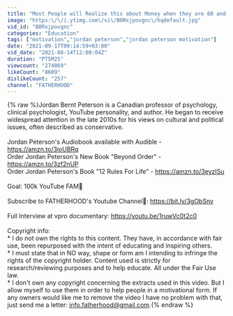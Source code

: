 ```yaml
---
title: "Most People will Realize this about Money when they are 60 and Alone💔 | Jordan Peterson"
image: "https:\/\/i.ytimg.com\/vi\/B0Rxjpovgnc\/hqdefault.jpg"
vid_id: "B0Rxjpovgnc"
categories: "Education"
tags: ["motivation","jordan peterson","jordan peterson motivation"]
date: "2021-09-17T09:14:59+03:00"
vid_date: "2021-08-14T12:00:04Z"
duration: "PT5M2S"
viewcount: "274869"
likeCount: "8609"
dislikeCount: "257"
channel: "FATHERHOOD"
---
```

{% raw %}Jordan Bernt Peterson is a Canadian professor of psychology, clinical psychologist, YouTube personality, and author. He began to receive widespread attention in the late 2010s for his views on cultural and political issues, often described as conservative.<br /><br />Jordan Peterson's Audiobook available with Audible - <a rel="nofollow" target="blank" href="https://amzn.to/3ioUBRq">https://amzn.to/3ioUBRq</a><br />Order Jordan Peterson's New Book &quot;Beyond Order&quot; - <a rel="nofollow" target="blank" href="https://amzn.to/3zf2nUP">https://amzn.to/3zf2nUP</a><br />Order Jordan Peterson's Book &quot;12 Rules For Life&quot; - <a rel="nofollow" target="blank" href="https://amzn.to/3eyzISu">https://amzn.to/3eyzISu</a><br /><br />Goal: 100k YouTube FAM🥺<br /><br />Subscribe to FATHERHOOD's Youtube Channel🙏: <a rel="nofollow" target="blank" href="https://bit.ly/3gObSnv">https://bit.ly/3gObSnv</a><br /><br />Full Interview at vpro documentary: <a rel="nofollow" target="blank" href="https://youtu.be/1ruwVc0t2c0">https://youtu.be/1ruwVc0t2c0</a><br /><br />Copyright info:<br />* I do not own the rights to this content. They have, in accordance with fair use, been repurposed with the intent of educating and inspiring others.<br />* I must state that in NO way, shape or form am I intending to infringe the rights of the copyright holder. Content used is strictly for research/reviewing purposes and to help educate. All under the Fair Use law.<br />* I don't own any copyright concerning the extracts used in this video. But I allow myself to use them in order to help people in a motivational form. If any owners would like me to remove the video I have no problem with that, just send me a letter: info.fatherhood@gmail.com.{% endraw %}
